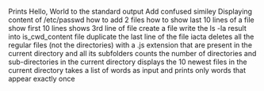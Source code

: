 Prints Hello, World to the standard output
Add confused similey
Displaying content of /etc/passwd
how to add 2 files
how to show last 10 lines of a file
show first 10 lines
shows 3rd line of file
create a file
write the ls -la result into is_cwd_content file
duplicate the last line of the file iacta
deletes all the regular files (not the directories) with a .js extension that are present in the current directory and all its subfolders
counts the number of directories and sub-directories in the current directory
displays the 10 newest files in the current directory
takes a list of words as input and prints only words that appear exactly once
